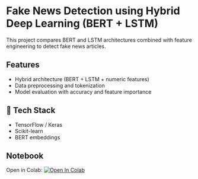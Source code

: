 # Fake News Detection using Hybrid Deep Learning (BERT + LSTM)

This project compares BERT and LSTM architectures combined with feature engineering to detect fake news articles.

## Features
- Hybrid architecture (BERT + LSTM + numeric features)
- Data preprocessing and tokenization
- Model evaluation with accuracy and feature importance

## 🧠 Tech Stack
- TensorFlow / Keras
- Scikit-learn
- BERT embeddings

## Notebook
Open in Colab: [![Open In Colab](https://colab.research.google.com/assets/colab-badge.svg)](https://colab.research.google.com/drive/1XJC4SECuneVSkaNmWlclxUpq5jfIesXw?usp=sharing)

